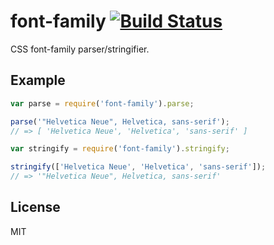 # font-family [![Build Status](https://travis-ci.org/hanamura/font-family.svg?branch=master)](https://travis-ci.org/hanamura/font-family)

CSS font-family parser/stringifier.

## Example

```javascript
var parse = require('font-family').parse;

parse('"Helvetica Neue", Helvetica, sans-serif');
// => [ 'Helvetica Neue', 'Helvetica', 'sans-serif' ]
```

```javascript
var stringify = require('font-family').stringify;

stringify(['Helvetica Neue', 'Helvetica', 'sans-serif']);
// => '"Helvetica Neue", Helvetica, sans-serif'
```

## License

MIT

